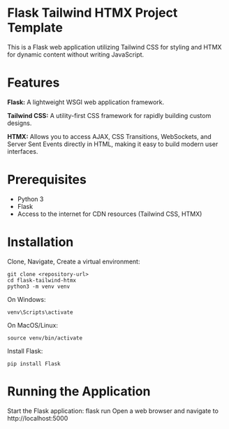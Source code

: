 # Flask Tailwind HTMX Project Template

This is a Flask web application utilizing Tailwind CSS for styling and HTMX for dynamic content without writing JavaScript.

# Features

**Flask:** A lightweight WSGI web application framework.

**Tailwind CSS:** A utility-first CSS framework for rapidly building custom designs.

**HTMX:** Allows you to access AJAX, CSS Transitions, WebSockets, and Server Sent Events directly in HTML, making it easy to build modern user interfaces.

# Prerequisites

- Python 3
- Flask
- Access to the internet for CDN resources (Tailwind CSS, HTMX)

# Installation

Clone, Navigate, Create a virtual environment:

```
git clone <repository-url>
cd flask-tailwind-htmx
python3 -m venv venv
```

On Windows:

```venv\Scripts\activate```

On MacOS/Linux:

```source venv/bin/activate```

Install Flask:

```pip install Flask```

# Running the Application

Start the Flask application:
flask run
Open a web browser and navigate to http://localhost:5000
